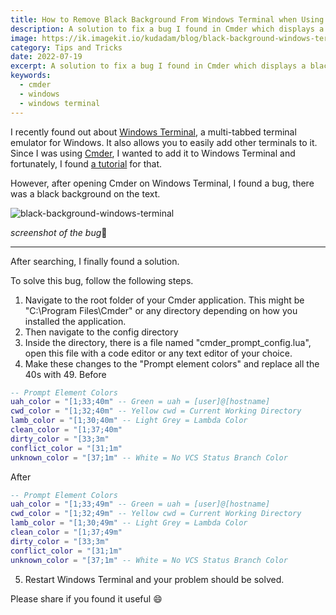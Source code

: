 ```yaml
---
title: How to Remove Black Background From Windows Terminal when Using Cmder
description: A solution to fix a bug I found in Cmder which displays a black background on your Windows Terminal
image: https://ik.imagekit.io/kudadam/blog/black-background-windows-terminal/example.png
category: Tips and Tricks
date: 2022-07-19
excerpt: A solution to fix a bug I found in Cmder which displays a black background on your Windows Terminal
keywords:
  - cmder
  - windows
  - windows terminal
---
```


I recently found out about [Windows Terminal](https://apps.microsoft.com/store/detail/windows-terminal/9N0DX20HK701), a multi-tabbed terminal emulator for Windows. It also allows you to easily add other terminals to it. Since I was using [Cmder](https://cmder.app/), I wanted to add it to Windows Terminal and fortunately, I found [a tutorial](https://medium.com/talpor/windows-terminal-cmder-%EF%B8%8F-573e6890d143) for that.

However, after opening Cmder on Windows Terminal, I found a bug, there was a black background on the text.

![black-background-windows-terminal](https://ik.imagekit.io/kudadam/blog/black-background-windows-terminal/example.png?tr=h-500)

_screenshot of the bug_:arrow_up_small:

___

After searching, I finally found a solution.

To solve this bug, follow the following steps.

1. Navigate to the root folder of your Cmder application. 
   This might be "C:\Program Files\Cmder" or any directory depending on how you installed the application.
2. Then navigate to the config directory
3. Inside the directory, there is a file named "cmder_prompt_config.lua", open this file with a code editor or any text editor of your choice.
4. Make these changes to the "Prompt element colors" and replace all the 40s with 49.
Before

```lua
-- Prompt Element Colors
uah_color = "[1;33;40m" -- Green = uah = [user]@[hostname]
cwd_color = "[1;32;40m" -- Yellow cwd = Current Working Directory
lamb_color = "[1;30;40m" -- Light Grey = Lambda Color
clean_color = "[1;37;40m"
dirty_color = "[33;3m"
conflict_color = "[31;1m"
unknown_color = "[37;1m" -- White = No VCS Status Branch Color
```

After

```lua
-- Prompt Element Colors
uah_color = "[1;33;49m" -- Green = uah = [user]@[hostname]
cwd_color = "[1;32;49m" -- Yellow cwd = Current Working Directory
lamb_color = "[1;30;49m" -- Light Grey = Lambda Color
clean_color = "[1;37;49m"
dirty_color = "[33;3m"
conflict_color = "[31;1m"
unknown_color = "[37;1m" -- White = No VCS Status Branch Color
```
5. Restart Windows Terminal and your problem should be solved.

Please  share if you found it useful :smile:
